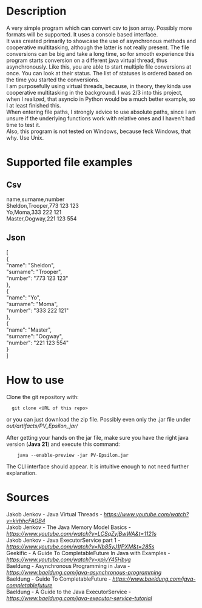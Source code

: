 Description
===========
A very simple program which can convert csv to json array.
Possibly more formats will be supported. It uses a console
based interface.        
It was created primarily to showcase the use of asynchronous methods and cooperative multitasking, although the latter
is not really present. The file conversions can be big and take a long time, so for smooth experience this program
starts conversion on a different java virtual thread, thus asynchronously. Like this, you are able to start multiple 
file conversions at once. You can look at their status. The list of statuses is ordered based on the time you started 
the conversions.            
I am purposefully using virtual threads, because, in theory, they kinda use cooperative multitasking in the background. 
I was 2/3 into this project, when I realized, that asyncio in Python would be a much better example, so I at least 
finished this.          
When entering file paths, I strongly advice to use absolute paths, since I am unsure if the underlying functions work 
with relative ones and I haven't had time to test it.           
Also, this program is not tested on Windows, because feck Windows, that why. Use Unix.


Supported file examples
=======================

Csv
---

name,surname,number       
Sheldon,Trooper,773 123 123     
Yo,Moma,333 222 121     
Master,Oogway,221 123 554

Json
----

[       
{       
"name": "Sheldon",      
"surname": "Trooper",       
"number": "773 123 123"     
},      
{       
"name": "Yo",      
"surname": "Moma",       
"number": "333 222 121"     
},      
{       
"name": "Master",      
"surname": "Oogway",       
"number": "221 123 554"     
}       
]

How to use
==========

Clone the git repository with:

```shell
  git clone <URL of this repo>
```

or you can just download the zip file. Possibly even only the .jar file under *out/artifacts/PV_Epsilon_jar/*

After getting your hands on the jar file, make sure you have the right java version (**Java 21**) and execute this command:

```shell
    java --enable-preview -jar PV-Epsilon.jar
```

The CLI interface should appear. It is intuitive enough to not need further explanation.

Sources
=======
Jakob Jenkov - Java Virtual Threads - *https://www.youtube.com/watch?v=kirhhcFAGB4*     
Jakob Jenkov - The Java Memory Model Basics - *https://www.youtube.com/watch?v=LCSqZyjBwWA&t=1121s*         
Jakob Jenkov - Java ExecutorService part 1 - *https://www.youtube.com/watch?v=Nb85yJ1fPXM&t=285s*           
Geekific - A Guide To CompletableFuture In Java with Examples - *https://www.youtube.com/watch?v=xpjvY45Hbyg*           
Baeldung - Asynchronous Programming in Java - *https://www.baeldung.com/java-asynchronous-programming*          
Baeldung - Guide To CompletableFuture - *https://www.baeldung.com/java-completablefuture*           
Baeldung - A Guide to the Java ExecutorService - *https://www.baeldung.com/java-executor-service-tutorial*